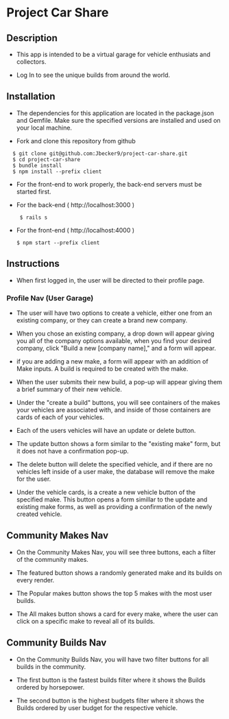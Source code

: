 # Project Car Share

## Description

  - This app is intended to be a virtual garage for vehicle enthusiats and collectors. 

  - Log In to see the unique builds from around the world.


## Installation

  - The dependencies for this application are located in the package.json and Gemfile. Make sure the specified versions are installed and used on your local machine.

  - Fork and clone this repository from github
  ```console
    $ git clone git@github.com:Jbecker9/project-car-share.git
    $ cd project-car-share
    $ bundle install
    $ npm install --prefix client
  ```
  - For the front-end to work properly, the back-end servers must be started first.

  - For the back-end ( http://localhost:3000 )
    ```console
     $ rails s
    ```
  
  - For the front-end ( http://localhost:4000 )
    ```console
    $ npm start --prefix client
    ```

## Instructions

  - When first logged in, the user will be directed to their profile page.


### Profile Nav (User Garage)

  - The user will have two options to create a vehicle, either one from an existing company, or they can create a brand new company.

  - When you chose an existing company, a drop down will appear giving you all of the company options available, when you find your desired company, click "Build a new [company name]," and a form will appear.

  - if you are adding a new make, a form will appear with an addition of Make inputs. A build is required to be created with the make.

  - When the user submits their new build, a pop-up will appear giving them a brief summary of their new vehicle.

  - Under the "create a build" buttons, you will see containers of the makes your vehicles are associated with, and inside of those containers are cards of each of your vehicles.

  - Each of the users vehicles will have an update or delete button. 
  
  - The update button shows a form similar to the "existing make" form, but it does not have a confirmation pop-up.

  - The delete button will delete the specified vehicle, and if there are no vehicles left inside of a user make, the database will remove the make for the user.

  - Under the vehicle cards, is a create a new vehicle button of the specified make. This button opens a form simillar to the update and existing make forms, as well as providing a confirmation of the newly created vehicle.


  ## Community Makes Nav

  - On the Community Makes Nav, you will see three buttons, each a filter of the community makes. 

  - The featured button shows a randomly generated make and its builds on every render.

  - The Popular makes button shows the top 5 makes with the most user builds.

  - The All makes button shows a card for every make, where the user can click on a specific make to reveal all of its builds.


  ## Community Builds Nav

  - On the Community Builds Nav, you will have two filter buttons for all builds in the community.

  - The first button is the fastest builds filter where it shows the Builds ordered by horsepower.

  - The second button is the highest budgets filter where it  shows the Builds ordered by user budget for the respective vehicle.